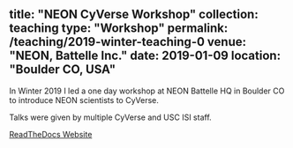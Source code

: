 title: "NEON CyVerse Workshop"
collection: teaching
type: "Workshop"
permalink: /teaching/2019-winter-teaching-0
venue: "NEON, Battelle Inc."
date: 2019-01-09
location: "Boulder CO, USA"
---

In Winter 2019 I led a one day workshop at NEON Battelle HQ in Boulder CO to introduce NEON scientists to CyVerse. 

Talks were given by multiple CyVerse and USC ISI staff.

[ReadTheDocs Website](https://cyverse-neon-workshop-2019.readthedocs-hosted.com/en/latest/)
